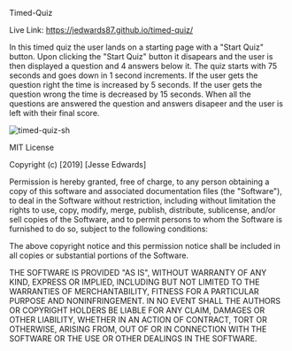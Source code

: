 Timed-Quiz

Live Link: https://jedwards87.github.io/timed-quiz/

In this timed quiz the user lands on a starting page with a "Start Quiz" button. Upon clicking the "Start Quiz" button it disapears and the user is then displayed a question and 4 answers below it. The quiz starts with 75 seconds and goes down in 1 second increments. If the user gets the question right the time is increased by 5 seconds. If the user gets the question wrong the time is decreased by 15 seconds. When all the questions are answered the question and answers disapeer and the user is left with their final score.

![timed-quiz-sh](https://user-images.githubusercontent.com/57024833/69209780-28397500-0b1e-11ea-9c43-fb687b6dda0b.PNG)


MIT License

Copyright (c) [2019] [Jesse Edwards]

Permission is hereby granted, free of charge, to any person obtaining a copy of this software and associated documentation files (the "Software"), to deal in the Software without restriction, including without limitation the rights to use, copy, modify, merge, publish, distribute, sublicense, and/or sell copies of the Software, and to permit persons to whom the Software is furnished to do so, subject to the following conditions:

The above copyright notice and this permission notice shall be included in all copies or substantial portions of the Software.

THE SOFTWARE IS PROVIDED "AS IS", WITHOUT WARRANTY OF ANY KIND, EXPRESS OR IMPLIED, INCLUDING BUT NOT LIMITED TO THE WARRANTIES OF MERCHANTABILITY, FITNESS FOR A PARTICULAR PURPOSE AND NONINFRINGEMENT. IN NO EVENT SHALL THE AUTHORS OR COPYRIGHT HOLDERS BE LIABLE FOR ANY CLAIM, DAMAGES OR OTHER LIABILITY, WHETHER IN AN ACTION OF CONTRACT, TORT OR OTHERWISE, ARISING FROM, OUT OF OR IN CONNECTION WITH THE SOFTWARE OR THE USE OR OTHER DEALINGS IN THE SOFTWARE.
